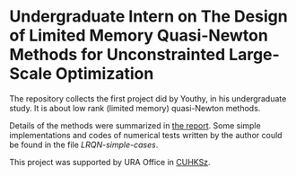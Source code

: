 Undergraduate Intern on The Design of Limited Memory Quasi-Newton Methods for Unconstrainted Large-Scale Optimization
==========================================================
The repository collects the first project did by Youthy, in his undergraduate study. It is about low rank (limited memory) quasi-Newton methods. 

Details of the methods were summarized in [the report](https://github.com/YouthyWang/Low-Rank-Least-Change-Update/blob/main/Report.pdf). Some simple implementations and codes of numerical tests written by the author could be found in the file *LRQN-simple-cases*. 

This project was supported by URA Office in [CUHKSz](https://www.cuhk.edu.cn/en).
